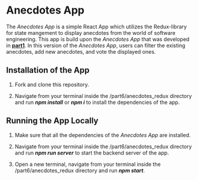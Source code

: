 # Anecdotes App

The *Anecdotes App* is a simple React App which utilizes the Redux-library for state mangement to display anecdotes from the world of software engineering. This app is build upon the *Anecdotes App* that was developed in [**part1**](https://github.com/katerina-tziala/fullstackopen2019/tree/master/part1/anecdotes). In this version of the *Anecdotes App*, users can filter the existing anecdotes, add new anecdotes, and vote the displayed ones. 


## Installation of the App

1. Fork and clone this repository.

2. Navigate from your terminal inside the /part6/anecdotes_redux directory and run ***npm install*** or ***npm i*** to install the dependencies of the app.


## Running the App Locally

1. Make sure that all the dependencies of the *Anecdotes App* are installed.

2. Navigate from your terminal inside the /part6/anecdotes_redux directory and run ***npm run server*** to start the backend server of the app.

3. Open a new terminal, navigate from your terminal inside the /part6/anecdotes_redux directory and run ***npm start***.
